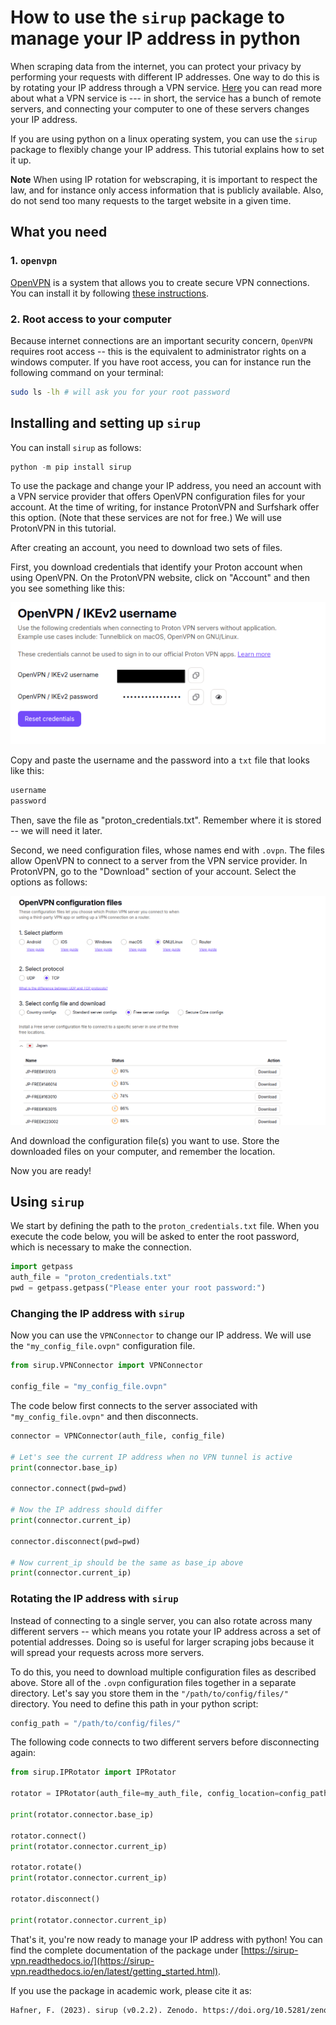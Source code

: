 
# How to use the `sirup` package to manage your IP address in python

When scraping data from the internet, you can protect your privacy by performing your requests with different IP addresses. One way to do this is by rotating your IP address through a VPN service. [Here](https://azure.microsoft.com/en-us/resources/cloud-computing-dictionary/what-is-vpn#:~:text=A%20VPN%2C%20which%20stands%20for,and%20firewalls%20on%20the%20internet.) you can read more about what a VPN service is --- in short, the service has a bunch of remote servers, and connecting your computer to one of these servers changes your IP address. 

If you are using python on a linux operating system, you can use the `sirup` package to flexibly change your IP address. This tutorial explains how to set it up.

**Note**
When using IP rotation for webscraping, it is important to respect the law, and for instance only access information that is publicly available. Also, do not send too many requests to the target website in a given time. 

## What you need 

### 1. `openvpn`

[OpenVPN](https://en.wikipedia.org/wiki/OpenVPN) is a system that allows you to create secure VPN connections. You can install it by following [these instructions](https://community.openvpn.net/openvpn/wiki/OpenvpnSoftwareRepos).


### 2. Root access to your computer

Because internet connections are an important security concern, `OpenVPN` requires root access -- this is the equivalent to administrator rights on a windows computer. If you have root access, you can for instance run the following command on your terminal:

```bash
sudo ls -lh # will ask you for your root password
``` 


## Installing and setting up `sirup`

You can install `sirup` as follows:

```python
python -m pip install sirup
```

To use the package and change your IP address, you need an account with a VPN service provider that offers OpenVPN configuration files for your account. At the time of writing, for instance ProtonVPN and Surfshark offer this option. (Note that these services are not for free.) We will use ProtonVPN in this tutorial.

After creating an account, you need to download two sets of files. 

First, you download credentials that identify your Proton account when using OpenVPN. On the ProtonVPN website, click on "Account" and then you see something like this:

![file](./screenshot-proton-username-clean.png)

Copy and paste the username and the password into a `txt` file that looks like this:

```txt
username
password
```

Then, save the file as "proton_credentials.txt". Remember where it is stored -- we will need it later.

Second, we need configuration files, whose names end with `.ovpn`. The files allow OpenVPN to connect to a server from the VPN service provider. In ProtonVPN, go to the "Download" section of your account. Select the options as follows:


![file](./screenshot-proton-ovpn-files.png)

And download the configuration file(s) you want to use. Store the downloaded files on your computer, and remember the location. 

Now you are ready!


## Using `sirup`

We start by defining the path to the `proton_credentials.txt` file. When you execute the code below, you will be asked to enter the root password, which is necessary to make the connection.


```python
import getpass
auth_file = "proton_credentials.txt"
pwd = getpass.getpass("Please enter your root password:")
```

### Changing the IP address with `sirup`

Now you can use the `VPNConnector` to change our IP address. We will use the `"my_config_file.ovpn"` configuration file.

```python
from sirup.VPNConnector import VPNConnector

config_file = "my_config_file.ovpn"
```

The code below first connects to the server associated with `"my_config_file.ovpn"` and then disconnects. 

```python
connector = VPNConnector(auth_file, config_file)

# Let's see the current IP address when no VPN tunnel is active
print(connector.base_ip) 

connector.connect(pwd=pwd)

# Now the IP address should differ
print(connector.current_ip)

connector.disconnect(pwd=pwd)

# Now current_ip should be the same as base_ip above
print(connector.current_ip) 
```


### Rotating the IP address with `sirup`

Instead of connecting to a single server, you can also rotate across many different servers -- which means you rotate your IP address across a set of potential addresses. Doing so is useful for larger scraping jobs because it will spread your requests across more servers.

To do this, you need to download multiple configuration files as described above. Store all of the `.ovpn` configuration files together in a separate directory. Let's say you store them in the `"/path/to/config/files/"` directory. You need to define this path in your python script:

```python
config_path = "/path/to/config/files/" 
```

The following code connects to two different servers before disconnecting again:

```python
from sirup.IPRotator import IPRotator

rotator = IPRotator(auth_file=my_auth_file, config_location=config_path, seed=seed) # this will ask for the root password

print(rotator.connector.base_ip) 

rotator.connect()
print(rotator.connector.current_ip) 

rotator.rotate()
print(rotator.connector.current_ip) 

rotator.disconnect()

print(rotator.connector.current_ip) 

```

That's it, you're now ready to manage your IP address with python! You can find the complete documentation of the package under [https://sirup-vpn.readthedocs.io/](https://sirup-vpn.readthedocs.io/en/latest/getting_started.html).


If you use the package in academic work, please cite it as:

```txt
Hafner, F. (2023). sirup (v0.2.2). Zenodo. https://doi.org/10.5281/zenodo.10261949
```